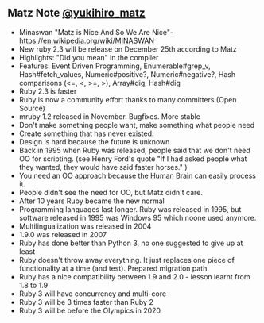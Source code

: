 
## Matz Note [@yukihiro_matz](https://twitter.com/syukihiro_matz)
* Minaswan "Matz is Nice And So We Are Nice"- https://en.wikipedia.org/wiki/MINASWAN
* New ruby 2.3 will be release on December 25th according to Matz
* Highlights: "Did you mean" in the compiler
* Features: Event Driven Programming, Enumerable#grep_v, Hash#fetch_values, Numeric#positive?, Numeric#negative?, Hash comparisons (<=, <, >=, >), Array#dig, Hash#dig
* Ruby 2.3 is faster
* Ruby is now a community effort thanks to many committers (Open Source)
* mruby 1.2 released in November. Bugfixes. More stable
* Don't make something people want, make something what people need
* Create something that has never existed.
* Design is hard because the future is unknown
* Back in 1995 when Ruby was released, people said that we don't need OO for scripting. (see Henry Ford's quote "If I had asked people what they wanted, they would have said faster horses." )
* You need an OO approach because the Human Brain can easily process it.
* People didn't see the need for OO, but Matz didn't care.
* After 10 years Ruby became the new normal
* Programming languages last longer. Ruby was released in 1995, but software released in 1995 was Windows 95 which noone used anymore.
* Multilingualization was released in 2004
* 1.9.0 was released in 2007
* Ruby has done better than Python 3, no one suggested to give up at least
* Ruby doesn't throw away everything. It just replaces one piece of functionality at a time (and test). Prepared migration path.
* Ruby has a nice compatibility between 1.9 and 2.0 - lesson learnt from 1.8 to 1.9
* Ruby 3 will have concurrency and multi-core
* Ruby 3 will be 3 times faster than Ruby 2
* Ruby 3 will be before the Olympics in 2020
